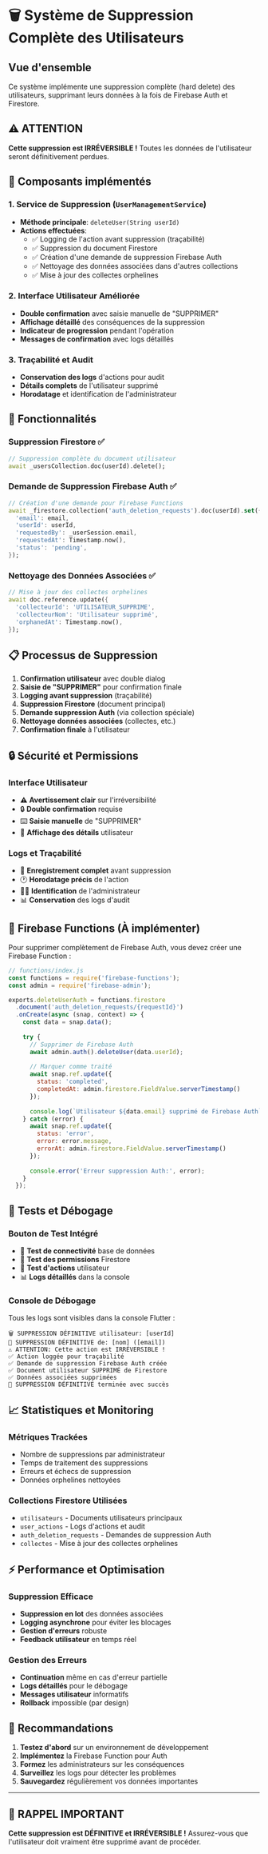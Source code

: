 # 🗑️ Système de Suppression Complète des Utilisateurs

## Vue d'ensemble
Ce système implémente une suppression complète (hard delete) des utilisateurs, supprimant leurs données à la fois de Firebase Auth et Firestore.

## ⚠️ ATTENTION
**Cette suppression est IRRÉVERSIBLE !** Toutes les données de l'utilisateur seront définitivement perdues.

## 🔧 Composants implémentés

### 1. Service de Suppression (`UserManagementService`)
- **Méthode principale**: `deleteUser(String userId)`
- **Actions effectuées**:
  - ✅ Logging de l'action avant suppression (traçabilité)
  - ✅ Suppression du document Firestore
  - ✅ Création d'une demande de suppression Firebase Auth
  - ✅ Nettoyage des données associées dans d'autres collections
  - ✅ Mise à jour des collectes orphelines

### 2. Interface Utilisateur Améliorée
- **Double confirmation** avec saisie manuelle de "SUPPRIMER"
- **Affichage détaillé** des conséquences de la suppression
- **Indicateur de progression** pendant l'opération
- **Messages de confirmation** avec logs détaillés

### 3. Traçabilité et Audit
- **Conservation des logs** d'actions pour audit
- **Détails complets** de l'utilisateur supprimé
- **Horodatage** et identification de l'administrateur

## 🚀 Fonctionnalités

### Suppression Firestore ✅
```dart
// Suppression complète du document utilisateur
await _usersCollection.doc(userId).delete();
```

### Demande de Suppression Firebase Auth ✅
```dart
// Création d'une demande pour Firebase Functions
await _firestore.collection('auth_deletion_requests').doc(userId).set({
  'email': email,
  'userId': userId,
  'requestedBy': _userSession.email,
  'requestedAt': Timestamp.now(),
  'status': 'pending',
});
```

### Nettoyage des Données Associées ✅
```dart
// Mise à jour des collectes orphelines
await doc.reference.update({
  'collecteurId': 'UTILISATEUR_SUPPRIME',
  'collecteurNom': 'Utilisateur supprimé',
  'orphanedAt': Timestamp.now(),
});
```

## 📋 Processus de Suppression

1. **Confirmation utilisateur** avec double dialog
2. **Saisie de "SUPPRIMER"** pour confirmation finale
3. **Logging avant suppression** (traçabilité)
4. **Suppression Firestore** (document principal)
5. **Demande suppression Auth** (via collection spéciale)
6. **Nettoyage données associées** (collectes, etc.)
7. **Confirmation finale** à l'utilisateur

## 🔒 Sécurité et Permissions

### Interface Utilisateur
- ⚠️ **Avertissement clair** sur l'irréversibilité
- 🔒 **Double confirmation** requise
- ⌨️ **Saisie manuelle** de "SUPPRIMER"
- 👤 **Affichage des détails** utilisateur

### Logs et Traçabilité
- 📝 **Enregistrement complet** avant suppression
- 🕐 **Horodatage précis** de l'action
- 👨‍💼 **Identification** de l'administrateur
- 📊 **Conservation** des logs d'audit

## 🔧 Firebase Functions (À implémenter)

Pour supprimer complètement de Firebase Auth, vous devez créer une Firebase Function :

```javascript
// functions/index.js
const functions = require('firebase-functions');
const admin = require('firebase-admin');

exports.deleteUserAuth = functions.firestore
  .document('auth_deletion_requests/{requestId}')
  .onCreate(async (snap, context) => {
    const data = snap.data();
    
    try {
      // Supprimer de Firebase Auth
      await admin.auth().deleteUser(data.userId);
      
      // Marquer comme traité
      await snap.ref.update({
        status: 'completed',
        completedAt: admin.firestore.FieldValue.serverTimestamp()
      });
      
      console.log(`Utilisateur ${data.email} supprimé de Firebase Auth`);
    } catch (error) {
      await snap.ref.update({
        status: 'error',
        error: error.message,
        errorAt: admin.firestore.FieldValue.serverTimestamp()
      });
      
      console.error('Erreur suppression Auth:', error);
    }
  });
```

## 🧪 Tests et Débogage

### Bouton de Test Intégré
- 🧪 **Test de connectivité** base de données
- 🔐 **Test des permissions** Firestore
- 👤 **Test d'actions** utilisateur
- 📊 **Logs détaillés** dans la console

### Console de Débogage
Tous les logs sont visibles dans la console Flutter :
```
🗑️ SUPPRESSION DÉFINITIVE utilisateur: [userId]
👤 SUPPRESSION DÉFINITIVE de: [nom] ([email])
⚠️ ATTENTION: Cette action est IRRÉVERSIBLE !
✅ Action loggée pour traçabilité
✅ Demande de suppression Firebase Auth créée
✅ Document utilisateur SUPPRIMÉ de Firestore
✅ Données associées supprimées
🎉 SUPPRESSION DÉFINITIVE terminée avec succès
```

## 📈 Statistiques et Monitoring

### Métriques Trackées
- Nombre de suppressions par administrateur
- Temps de traitement des suppressions
- Erreurs et échecs de suppression
- Données orphelines nettoyées

### Collections Firestore Utilisées
- `utilisateurs` - Documents utilisateurs principaux
- `user_actions` - Logs d'actions et audit
- `auth_deletion_requests` - Demandes de suppression Auth
- `collectes` - Mise à jour des collectes orphelines

## ⚡ Performance et Optimisation

### Suppression Efficace
- **Suppression en lot** des données associées
- **Logging asynchrone** pour éviter les blocages
- **Gestion d'erreurs** robuste
- **Feedback utilisateur** en temps réel

### Gestion des Erreurs
- **Continuation** même en cas d'erreur partielle
- **Logs détaillés** pour le débogage
- **Messages utilisateur** informatifs
- **Rollback** impossible (par design)

## 🎯 Recommandations

1. **Testez d'abord** sur un environnement de développement
2. **Implémentez** la Firebase Function pour Auth
3. **Formez** les administrateurs sur les conséquences
4. **Surveillez** les logs pour détecter les problèmes
5. **Sauvegardez** régulièrement vos données importantes

---

## 🚨 RAPPEL IMPORTANT
**Cette suppression est DÉFINITIVE et IRRÉVERSIBLE !**
Assurez-vous que l'utilisateur doit vraiment être supprimé avant de procéder.

